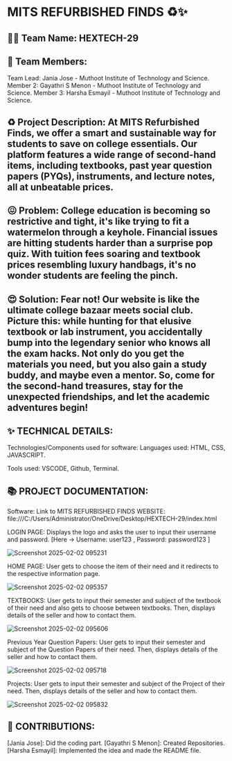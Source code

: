 # MITS REFURBISHED FINDS ♻️✨


## 👩‍💻 Team Name: HEXTECH-29


## 👥 Team Members: 
Team Lead: Jania Jose - Muthoot Institute of Technology and Science.
Member 2: Gayathri S Menon - Muthoot Institute of Technology and Science.
Member 3: Harsha Esmayil - Muthoot Institute of Technology and Science.


## ♻️ Project Description: At MITS Refurbished Finds, we offer a smart and sustainable way for students to save on college essentials. Our platform features a wide range of second-hand items, including textbooks, past year question papers (PYQs), instruments, and lecture notes, all at unbeatable prices.


## 😖 Problem: College education is becoming so restrictive and tight, it's like trying to fit a watermelon through a keyhole. Financial issues are hitting students harder than a surprise pop quiz. With tuition fees soaring and textbook prices resembling luxury handbags, it's no wonder students are feeling the pinch.


## 😍 Solution: Fear not! Our website is like the ultimate college bazaar meets social club. Picture this: while hunting for that elusive textbook or lab instrument, you accidentally bump into the legendary senior who knows all the exam hacks. Not only do you get the materials you need, but you also gain a study buddy, and maybe even a mentor. So, come for the second-hand treasures, stay for the unexpected friendships, and let the academic adventures begin!


## ✨ TECHNICAL DETAILS:

Technologies/Components used for software:
Languages used: HTML, CSS, JAVASCRIPT.

Tools used: VSCODE, Github, Terminal.


## 📚 PROJECT DOCUMENTATION:
Software: 
Link to MITS REFURBISHED FINDS WEBSITE: file:///C:/Users/Administrator/OneDrive/Desktop/HEXTECH-29/index.html

LOGIN PAGE: 
Displays the logo and asks the user to input their username and password. [Here -> Username: user123 , Password: password123 ]

![Screenshot 2025-02-02 095231](https://github.com/user-attachments/assets/4dd13049-e09e-480e-beb2-479c6e3151c0)

HOME PAGE: 
User gets to choose the item of their need and it redirects to the respective information page.

![Screenshot 2025-02-02 095357](https://github.com/user-attachments/assets/c7fb12bc-e920-4140-aff8-90f0f9987dce)

TEXTBOOKS:
User gets to input their semester and subject of the textbook of their need and also gets to choose between textbooks. Then, displays details of the seller and how to contact them.

![Screenshot 2025-02-02 095606](https://github.com/user-attachments/assets/83d8d1d8-46b8-4f75-a584-b4b9bf54b14a)

Previous Year Question Papers:
User gets to input their semester and subject of the Question Papers of their need. Then, displays details of the seller and how to contact them.

![Screenshot 2025-02-02 095718](https://github.com/user-attachments/assets/ff2fc7e6-9d03-4a83-95c4-3d426aa35cb8)


Projects:
User gets to input their semester and subject of the Project of their need. Then, displays details of the seller and how to contact them.

![Screenshot 2025-02-02 095832](https://github.com/user-attachments/assets/3d31bacf-75bb-4e24-8cfa-3e282b89d806)


## 👥 CONTRIBUTIONS:
[Jania Jose]: Did the coding part.
[Gayathri S Menon]: Created Repositories.
[Harsha Esmayil]: Implemented the idea and made the README file.

